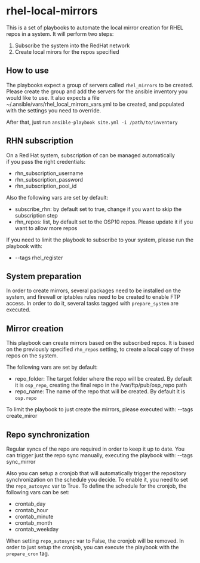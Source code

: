 # rhel-local-mirrors

This is a set of playbooks to automate the local mirror creation
for RHEL repos in a system. It will perform two steps:
1. Subscribe the system into the RedHat network
2. Create local mirors for the repos specified

## How to use

The playbooks expect a group of servers called ``rhel_mirrors`` to be
created. Please create the group and add the servers for the ansible inventory
you would like to use.
It also expects a file  ~/.ansible/vars/rhel_local_mirrors_vars.yml to be
created, and populated with the settings you need to override.

After that, just run ``ansible-playbook site.yml -i /path/to/inventory``

## RHN subscription                                                             

On a Red Hat system, subscription of can be managed automatically        
if you pass the right credentials:                                              
* rhn_subscription_username                                                     
* rhn_subscription_password                                                     
* rhn_subscription_pool_id

Also the following vars are set by default:
* subscribe_rhn: by default set to true, change if you want to skip the subscription step
* rhn_repos: list, by default set to the OSP10 repos. Please update it if you want to allow more repos

If you need to limit the playbook to subscribe to your system, please run the playbook with:
* --tags rhel_register

## System preparation

In order to create mirrors, several packages need to be installed on the system, and
firewall or iptables rules need to be created to enable FTP access. In order to do it, several
tasks tagged with `prepare_system` are executed.

## Mirror creation

This playbook can create mirrors based on the subscribed repos. It is based on the previously
specified `rhn_repos` setting, to create a local copy of these repos on the system.

The following vars are set by default:
* repo_folder: The target folder where the repo will be created. By default it is `osp_repo`,
creating the final repo in the /var/ftp/pub/osp_repo path
* repo_name: The name of the repo that will be created. By default it is `osp.repo`

To limit the playbook to just create the mirrors, please executed with:
--tags create_miror

## Repo synchronization

Regular syncs of the repo are required in order to keep it up to date. You can trigger just
the repo sync manually, executing the playbook with:
--tags sync_mirror

Also you can setup a cronjob that will automatically trigger the repository
synchronization on the schedule you decide. To enable it, you need to set the
``repo_autosync`` var to True. To define the schedule for the cronjob, the following
vars can be set:
* crontab_day
* crontab_hour
* crontab_minute
* crontab_month
* crontab_weekday

When setting ``repo_autosync`` var to False, the cronjob will be removed. In order
to just setup the cronjob, you can execute the playbook with the ``prepare_cron`` tag.

